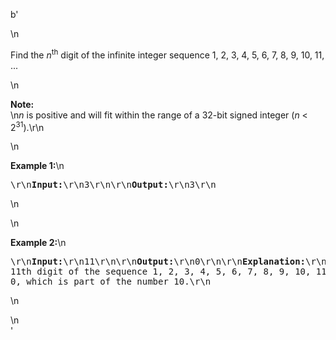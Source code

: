 b'<div class="question-description">\n<p><p>Find the <i>n</i><sup>th</sup> digit of the infinite integer sequence 1, 2, 3, 4, 5, 6, 7, 8, 9, 10, 11, ... </p>\n<p><b>Note:</b><br/>\n<i>n</i> is positive and will fit within the range of a 32-bit signed integer (<i>n</i> &lt; 2<sup>31</sup>).\r\n</p>\n<p><b>Example 1:</b>\n<pre>\r\n<b>Input:</b>\r\n3\r\n\r\n<b>Output:</b>\r\n3\r\n</pre>\n</p>\n<p><b>Example 2:</b>\n<pre>\r\n<b>Input:</b>\r\n11\r\n\r\n<b>Output:</b>\r\n0\r\n\r\n<b>Explanation:</b>\r\nThe 11th digit of the sequence 1, 2, 3, 4, 5, 6, 7, 8, 9, 10, 11, ... is a 0, which is part of the number 10.\r\n</pre>\n</p></p>\n</div>'